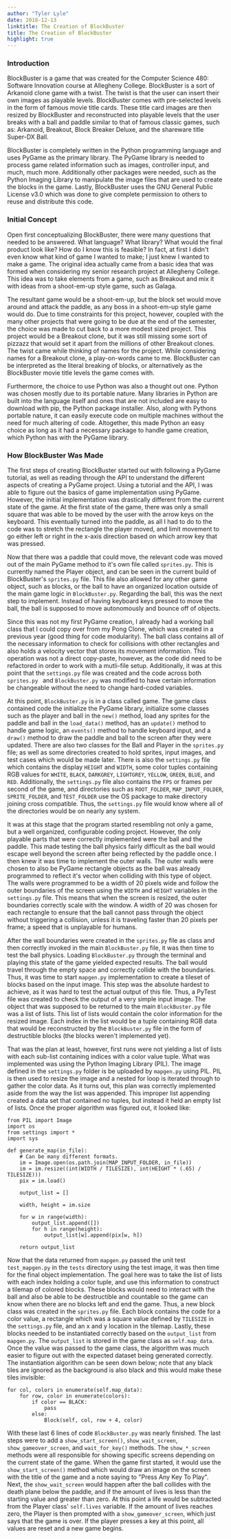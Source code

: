 ```yaml
---
author: "Tyler Lyle"
date: 2018-12-13
linktitle: The Creation of BlockBuster
title: The Creation of BlockBuster
highlight: true
---
```



### **Introduction**

BlockBuster is a game that was created for the Computer Science 480: Software Innovation course at Allegheny College.  BlockBuster is a sort of Arkanoid clone game with a twist.  The twist is that the user can insert their own images as playable levels.  BlockBuster comes with pre-selected levels in the form of famous movie title cards.  These title card images are then resized by BlockBuster and reconstructed into playable levels that the user breaks with a ball and paddle similar to that of famous classic games, such as: Arkanoid, Breakout, Block Breaker Deluxe, and the shareware title Super-DX Ball.   

BlockBuster is completely written in the Python programming language and uses PyGame as the primary library.  The PyGame library is needed to process game related information such as images, controller input, and much, much more.  Additionally other packages were needed, such as the Python Imaging Library to manipulate the image files that are used to create the blocks in the game.  Lastly, BlockBuster uses the GNU General Public License v3.0 which was done to give complete permission to others to reuse and distribute this code.

### Initial Concept

Open first conceptualizing BlockBuster, there were many questions that needed to be answered.  What language? What library? What would the final product look like? How do I know this is feasible?  In fact, at first I didn't even know what kind of game I wanted to make; I just knew I wanted to make a game.  The original idea actually came from a basic idea that was formed when considering my senior research project at Allegheny College.  This idea was to take elements from a game, such as Breakout and mix it with ideas from a shoot-em-up style game, such as Galaga.  

The resultant game would be a shoot-em-up, but the block set would move around and attack the paddle, as any boss in a shoot-em-up style game would do.  Due to time constraints for this project, however, coupled with the many other projects that were going to be due at the end of the semester, the choice was made to cut back to a more modest sized project.  This project would be a Breakout clone, but it was still missing some sort of pizzazz that would set it apart from the millions of other Breakout clones.  The twist came while thinking of names for the project.  While considering names for a Breakout clone, a play-on-words came to me.  BlockBuster can be interpreted as the literal breaking of blocks, or alternatively as the BlockBuster movie title levels the game comes with.

Furthermore, the choice to use Python was also a thought out one.  Python was chosen mostly due to its portable nature.  Many libraries in Python are built into the language itself and ones that are not included are easy to download with pip, the Python package installer.  Also, along with Pythons portable nature, it can easily execute code on multiple machines without the need for much altering of code.  Altogether, this made Python an easy choice as long as it had a necessary package to handle game creation, which Python has with the PyGame library.

### How BlockBuster Was Made

The first steps of creating BlockBuster started out with following a PyGame tutorial, as well as reading through the API to understand the different aspects of creating a PyGame project.  Using a tutorial and the API, I was able to figure out the basics of game implementation using PyGame.  However, the initial implementation was drastically different from the current state of the game.  At the first state of the game, there was only a small square that was able to be moved by the user with the arrow keys on the keyboard.  This eventually turned into the paddle, as all I had to do to the code was to stretch the rectangle the player moved, and limit movement to go either left or right in the x-axis direction based on which arrow key that was pressed.

Now that there was a paddle that could move, the relevant code was moved out of the main PyGame method to it's own file called `sprites.py`.  This is currently named the Player object, and can be seen in the current build of BlockBuster's `sprites.py` file.  This file also allowed for any other game object, such as blocks, or the ball to have an organized location outside of the main game logic in `BlockBuster.py`.  Regarding the ball, this was the next step to implement.  Instead of having keyboard keys pressed to move the ball, the ball is supposed to move autonomously and bounce off of objects.  

Since this was not my first PyGame creation, I already had a working ball class that I could copy over from my Pong Clone, which was created in a previous year (good thing for code modularity).  The ball class contains all of the necessary information to check for collisions with other rectangles and also holds a velocity vector that stores its movement information.  This operation was not a direct copy-paste, however, as the code did need to be refactored in order to work with a mutli-file setup.  Additionally, it was at this point that the `settings.py` file was created and the code across both `sprites.py ` and `BlockBuster.py` was modified to have certain information be changeable without the need to change hard-coded variables.

At this point, `BlockBuster.py` is in a class called game.  The game class contained code the initialize the PyGame library, initialize some classes such as the player and ball in the `new()` method, load any sprites for the paddle and ball in the `load_data()` method, has an `update()` method to handle game logic, an `events()` method to handle keyboard input, and a `draw()` method to draw the paddle and ball to the screen after they were updated.  There are also two classes for the Ball and Player in the `sprites.py` file; as well as some directories created to hold sprites, input images, and test cases which would be made later.  There is also the `settings.py` file which contains the display `HEIGHT` and `WIDTH`, some color tuples containing RGB values for `WHITE`, `BLACK`, `DARKGREY`, `LIGHTGREY`, `YELLOW`, `GREEN`, `BLUE`, and `RED`.  Additionally, the `settings.py` file also contains the `FPS` or frames per second of the game, and directories such as `ROOT_FOLDER`, `MAP_INPUT_FOLDER`, `SPRITE_FOLDER`, and `TEST_FOLDER` use the OS package to make directory joining cross compatible. Thus, the `settings.py` file would know where all of the directories would be on nearly any system.

It was at this stage that the program started resembling not only a game, but a well organized, configurable coding project.  However, the only playable parts that were correctly implemented were the ball and the paddle.  This made testing the ball physics fairly difficult as the ball would escape well beyond the screen after being reflected by the paddle once.  I then knew it was time to implement the outer walls.  The outer walls were chosen to also be PyGame rectangle objects as the ball was already programmed to reflect it's vector when colliding with this type of object.  The walls were programmed to be a width of 20 pixels wide and follow the outer boundaries of the screen using the `WIDTH` and `HEIGHT` variables in the `settings.py` file.  This means that when the screen is resized, the outer boundaries correctly scale with the window.  A width of 20 was chosen for each rectangle to ensure that the ball cannot pass through the object without triggering a collision, unless it is traveling faster than 20 pixels per frame; a speed that is unplayable for humans.

After the wall boundaries were created in the `sprites.py` file as class and then correctly invoked in the main `BlockBuster.py` file, it was then time to test the ball physics.  Loading `BlockBuster.py` through the terminal and playing this state of the game yielded expected results.  The ball would travel through the empty space and correctly collide with the boundaries. Thus, it was time to start `mapgen.py` implementation to create a tileset of blocks based on the input image. This step was the absolute hardest to achieve, as it was hard to test the actual output of this file.  Thus, a PyTest file was created to check the output of a very simple input image.  The object that was supposed to be returned to the main `BlockBuster.py` file was a list of lists.  This list of lists would contain the color information for the resized image.  Each index in the list would be a tuple containing RGB data that would be reconstructed by the `BlockBuster.py` file in the form of destructible blocks (the blocks weren't implemented yet).

That was the plan at least, however, first runs were not yielding a list of lists with each sub-list containing indices with a color value tuple.  What was implemented was using the Python Imaging Library (PIL).  The image defined in the `settings.py` folder is be uploaded by `mapgen.py` using PIL.  PIL is then used to resize the image and a nested for loop is iterated through to gather the color data.  As it turns out, this plan was correctly implemented aside from the way the list was appended.  This improper list appending created a data set that contained no tuples, but instead it held an empty list of lists.  Once the proper algorithm was figured out, it looked like:

```
from PIL import Image
import os
from settings import *
import sys

def generate_map(in_file):
    # Can be many different formats.
    im = Image.open(os.path.join(MAP_INPUT_FOLDER, in_file))
    im = im.resize((int(WIDTH / TILESIZE), int(HEIGHT * (.65) / TILESIZE)))
    pix = im.load()

    output_list = []

    width, height = im.size

    for w in range(width):
        output_list.append([])
        for h in range(height):
            output_list[w].append(pix[w, h])

    return output_list
```

Now that the data returned from `mapgen.py` passed the unit test `test_mapgen.py` in the `tests` directory using the test image, it was then time for the final object implementation.  The goal here was to take the list of lists with each index holding a color tuple, and use this information to construct a tilemap of colored blocks.  These blocks would need to interact with the ball and also be able to be destructible and countable so the game can know when there are no blocks left and end the game.  Thus, a new block class was created in the `sprites.py` file.  Each block contains the code for a color value, a rectangle which was a square value defined by `TILESIZE` in the `settings.py` file, and an x and y location in the tilemap.  Lastly, these blocks needed to be instantiated correctly based on the `output_list` from `mapgen.py`.  The `output_list` is stored in the game class as `self.map_data`.  Once the value was passed to the game class, the algorithm was much easier to figure out with the expected dataset being generated correctly.  The instantiation algorithm can be seen down below; note that any black tiles are ignored as the background is also black and this would make these tiles invisible:

```
for col, colors in enumerate(self.map_data):
    for row, color in enumerate(colors):
        if color == BLACK:
            pass
        else:
            Block(self, col, row + 4, color)
```

With these last 6 lines of code `BlockBuster.py` was nearly finished.  The last steps were to add a `show_start_screen()`, `show_wait_screen`, `show_gameover_screen`, and `wait_for_key()` methods.  The `show_*_screen` methods were all responsible for showing specific screens depending on the current state of the game.  When the game first started, it would use the `show_start_screen()` method which would draw an image on the screen with the title of the game and a note saying to "Press Any Key To Play".  Next, the `show_wait_screen` would happen after the ball collides with the death plane below the paddle, and if the amount of lives is less than the starting value and greater than zero. At this point a life would be subtracted from the Player class' `self.lives` variable.  If the amount of lives reaches zero, the Player is then prompted with a `show_gameover_screen`, which just says that the game is over.  If the player presses a key at this point, all values are reset and a new game begins.
